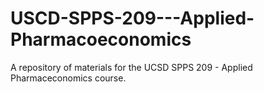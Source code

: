 # USCD-SPPS-209---Applied-Pharmacoeconomics
A repository of materials for the UCSD SPPS 209 - Applied Pharmaceconomics course. 
